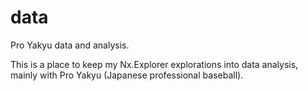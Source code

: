 # data
Pro Yakyu data and analysis.

This is a place to keep my Nx.Explorer explorations into data analysis, mainly with Pro Yakyu (Japanese professional baseball).
